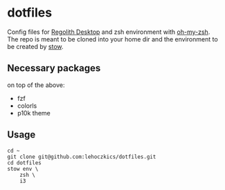 # dotfiles
Config files for [Regolith Desktop](https://regolith-linux.org/) and zsh environment with [oh-my-zsh](https://ohmyz.sh/).<br>
The repo is meant to be cloned into your home dir and the environment to be created by [stow](https://www.gnu.org/software/stow/).<br>
## Necessary packages 
on top of the above:<br>
- fzf
- colorls
- p10k theme

## Usage
```
cd ~
git clone git@github.com:lehoczkics/dotfiles.git
cd dotfiles
stow env \
	zsh \
	i3
```

